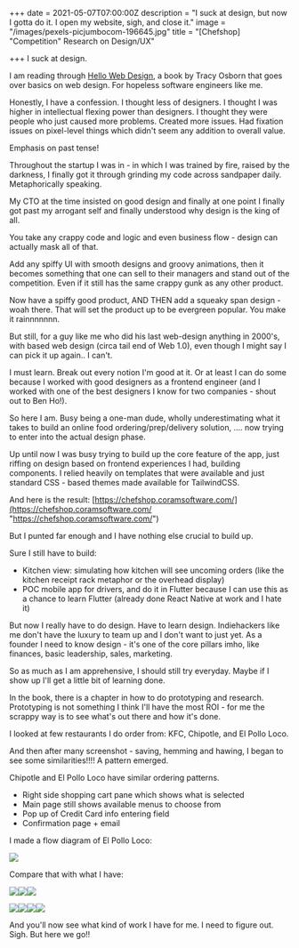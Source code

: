 +++
date = 2021-05-07T07:00:00Z
description = "I suck at design, but now I gotta do it. I open my website, sigh, and close it."
image = "/images/pexels-picjumbocom-196645.jpg"
title = "[Chefshop] \"Competition\" Research on Design/UX"

+++
I suck at design.

I am reading through [Hello Web Design](https://hellowebbooks.com/learn-design/), a book by Tracy Osborn that goes over basics on web design. For hopeless software engineers like me.

Honestly, I have a confession. I thought less of designers. I thought I was higher in intellectual flexing power than designers. I thought they were people who just caused more problems. Created more issues. Had fixation issues on pixel-level things which didn't seem any addition to overall value.

Emphasis on past tense!

Throughout the startup I was in - in which I was trained by fire, raised by the darkness, I finally got it through grinding my code across sandpaper daily. Metaphorically speaking.

My CTO at the time insisted on good design and finally at one point I finally got past my arrogant self and finally understood why design is the king of all.

You take any crappy code and logic and even business flow - design can actually mask all of that.

Add any spiffy UI with smooth designs and groovy animations, then it becomes something that one can sell to their managers and stand out of the competition. Even if it still has the same crappy gunk as any other product.

Now have a spiffy good product, AND THEN add a squeaky span design - woah there. That will set the product up to be evergreen popular. You make it rainnnnnnn.

But still, for a guy like me who did his last web-design anything in 2000's, with <TABLE/> based web design (circa tail end of Web 1.0), even though I might say I can pick it up again.. I can't.

I must learn. Break out every notion I'm good at it. Or at least I can do some because I worked with good designers as a frontend engineer (and I worked with one of the best designers I know for two companies - shout out to Ben Ho!).

So here I am. Busy being a one-man dude, wholly underestimating what it takes to build an online food ordering/prep/delivery solution, .... now trying to enter into the actual design phase.

Up until now I was busy trying to build up the core feature of the app, just riffing on design based on frontend experiences I had, building components. I relied heavily on templates that were available and just standard CSS - based themes made available for TailwindCSS.

And here is the result: [https://chefshop.coramsoftware.com/](https://chefshop.coramsoftware.com/ "https://chefshop.coramsoftware.com/")

But I punted far enough and I have nothing else crucial to build up.

Sure I still have to build:

* Kitchen view: simulating how kitchen will see uncoming orders (like the kitchen receipt rack metaphor or the overhead display)
* POC mobile app for drivers, and do it in Flutter because I can use this as a chance to learn Flutter (already done React Native at work and I hate it)

But now I really have to do design. Have to learn design. Indiehackers like me don't have the luxury to team up and I don't want to just yet. As a founder I need to know design - it's one of the core pillars imho, like finances, basic leadership, sales, marketing.

So as much as I am apprehensive, I should still try everyday. Maybe if I show up I'll get a little bit of learning done.

In the book, there is a chapter in how to do prototyping and research. Prototyping is not something I think I'll have the most ROI - for me the scrappy way is to see what's out there and how it's done.

I looked at few restaurants I do order from: KFC, Chipotle, and El Pollo Loco.

And then after many screenshot - saving, hemming and hawing, I began to see some similarities!!!! A pattern emerged.

Chipotle and El Pollo Loco have similar ordering patterns.

* Right side shopping cart pane which shows what is selected
* Main page still shows available menus to choose from
* Pop up of Credit Card info entering field
* Confirmation page + email

I made a flow diagram of El Pollo Loco:

![](https://i.imgur.com/dSbmUb7.png)

Compare that with what I have:

![](https://i.imgur.com/fBUwnUn.png)![](https://i.imgur.com/2RHendL.png)![](https://i.imgur.com/J4w76tH.png)

![](https://i.imgur.com/fGbd6Mn_d.webp)![](https://i.imgur.com/J56XKJF_d.webp)![](https://i.imgur.com/6y4aWIb.png)![](https://i.imgur.com/wdJKGwI.png)

And you'll now see what kind of work I have for me. I need to figure out. Sigh. But here we go!!